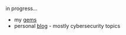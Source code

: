 in progress...   
* my [gems](https://rubygems.org/profiles/patrickg)
* personal [blog](https://patrickgramatowski.github.io/blog/) - mostly cybersecurity topics
